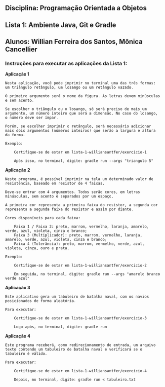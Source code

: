 ## Disciplina: Programação Orientada a Objetos

## Lista 1: Ambiente Java, Git e Gradle

## Alunos: Willian Ferreira dos Santos, Mônica Cancellier

### Instruções para executar as aplicações da Lista 1:

**Aplicação 1**

	Nesta aplicação, você pode imprimir no terminal uma das três formas: um triângulo retângulo, um losango ou um retângulo vazado.

    O primeiro argumento será o nome da figura. As letras devem minúsculas e sem acento.

    Se escolher o triângulo ou o losango, só será preciso de mais um argumento, um número inteiro que será a dimensão. No caso do losango, o número deve ser ímpar.

    Porém, se escolher imprimir o retângulo, será necessário adicionar mais dois argumentos (números inteiros) que serão a largura e altura da forma.

    Exemplo:

        Certifique-se de estar em lista-1-williansantfer/exercicio-1

        Após isso, no terminal, digite: gradle run --args "triangulo 5"

**Aplicação 2**

	Neste programa, é possível imprimir na tela um determinado valor de resistência, baseado em resistor de 4 faixas.

    Deve-se entrar com 4 argumentos. Todos serão cores, em letras minúsculas, sem acento e separados por um espaço.
    
    A primeira cor representa a primeira faixa do resistor, a segunda cor representa a segunda faixa do resistor e assim por diante.

    Cores disponíveis para cada faixa:

        Faixa 1 / Faixa 2: preto, marrom, vermelho, laranja, amarelo, verde, azul, violeta, cinza e branco;
        Faixa 3 (Multiplicador): preto, marrom, vermelho, laranja, amarelo, verde, azul, violeta, cinza e branco;
        Faixa 4 (Tolerância): preto, marrom, vermelho, verde, azul, violeta, cinza, ouro e prata.

    Exemplo:

        Certifique-se de estar em lista-1-williansantfer/exercicio-2

        Em seguida, no terminal, digite: gradle run --args "amarelo branco verde azul"

**Aplicação 3**

	Este aplicativo gera um tabuleiro de batalha naval, com os navios posicionados de forma aleatória.

	Para executar:

		Certifique-se de estar em lista-1-williansantfer/exercicio-3
		
		Logo após, no terminal, digite: gradle run

**Aplicação 4**

	Este programa receberá, como redirecionamento de entrada, um arquivo texto contendo um tabuleiro de batalha naval e verificará se o tabuleiro é válido.

	Para executar:

		Certifique-se de estar em lista-1-williansantfer/exercicio-4

		Depois, no terminal, digite: gradle run < tabuleiro.txt